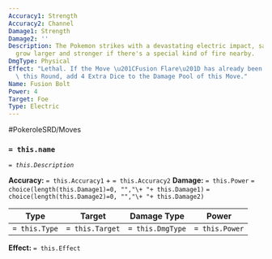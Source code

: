 ```yaml
---
Accuracy1: Strength
Accuracy2: Channel
Damage1: Strength
Damage2: ''
Description: The Pokemon strikes with a devastating electric impact, said impact will
  grow larger and stronger if there's a special kind of fire nearby.
DmgType: Physical
Effect: "Lethal. If the Move \u201CFusion Flare\u201D has already been used by anyone\
  \ this Round, add 4 Extra Dice to the Damage Pool of this Move."
Name: Fusion Bolt
Power: 4
Target: Foe
Type: Electric
---
```


#PokeroleSRD/Moves

### `= this.name` 
*`= this.Description`*

**Accuracy:** `= this.Accuracy1` + `= this.Accuracy2`
**Damage:** `= this.Power` `= choice(length(this.Damage1)=0, "","\+ "+ this.Damage1)` `= choice(length(this.Damage2)=0, "","\+ "+ this.Damage2)`

| Type          | Target          | Damage Type          | Power          |
| ------------- | --------------- | ---------------- | -------------- |
| `= this.Type` | `= this.Target` | `= this.DmgType` | `= this.Power` | 

**Effect:** `= this.Effect`